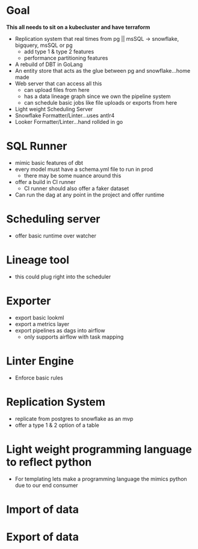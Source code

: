 # Goal
**This all needs to sit on a kubecluster and have terraform**
 - Replication system that real times from pg || msSQL -> snowflake, bigquery, msSQL or pg
   * add type 1 & type 2 features
   * performance partitioning features
 - A rebuild of DBT in GoLang
 - An entity store that acts as the glue between pg and snowflake...home made
 - Web server that can access all this
    * can upload files from here
    * has a data lineage graph since we own the pipeline system
    * can schedule basic jobs like file uploads or exports from here
 - Light weight Scheduling Server
 - Snowflake Formatter/Linter...uses antlr4
 - Looker Formatter/Linter...hand rollded in go


# SQL Runner
- mimic basic features of dbt
- every model must have a schema.yml file to run in prod
  - there may be some nuance around this
- offer a build in CI runner
  - CI runner should also offer a faker dataset
- Can run the dag at any point in the project and offer runtime

# Scheduling server
- offer basic runtime over watcher

# Lineage tool
- this could plug right into the scheduler

# Exporter
- export basic lookml
- export a metrics layer
- export pipelines as dags into airflow
  - only supports airflow with task mapping

# Linter Engine
- Enforce basic rules


# Replication System
- replicate from postgres to snowflake as an mvp
- offer a type 1 & 2 option of a table

# Light weight programming language to reflect python
- For templating lets make a programming language the mimics python due to our end consumer


# Import of data

# Export of data